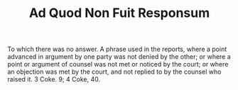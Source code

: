 ---
title: Ad Quod Non Fuit Responsum
permalink: "/definitions/ad-quod-non-fuit-responsum.html"
body: To which there was no answer. A phrase used in the reports, where a point advanced
  in argument by one party was not denied by the other; or where a point or argument
  of counsel was not met or noticed by the court; or where an objection was met by
  the court, and not replied to by the counsel who raised it. 3 Coke. 9; 4 Coke, 40.
published_at: '2018-07-07'
layout: post
---